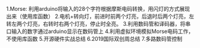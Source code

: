 1.Morse: 利用arduino将输入的28个字符根据摩斯电码转换，用闪灯的方式展现出来（使用库函数）
2.电机+转向灯，前进时前两个灯亮，后退时后两个灯亮，左转左两个灯亮，右转时右两个灯亮，停止时全亮。
3.利用数码管和译码器，将串口输入的数字通过arduino显示在数码管上
4.利用虚拟环境模拟Morse电码工作，不使用库函数
5.开源硬件实战总结
6.2019国际双创周总结
7.多路数码管控制

